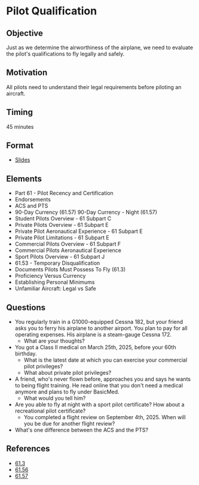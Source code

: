 # Pilot Qualification

## Objective

Just as we determine the airworthiness of the airplane, we need to evaluate the pilot's qualifications to fly legally and safely.

## Motivation

All pilots need to understand their legal requirements before piloting an aircraft.

## Timing

45 minutes

## Format

- [Slides](/slides/pilot-qualifications.pdf)

## Elements

- Part 61 - Pilot Recency and Certification
- Endorsements
- ACS and PTS
- 90-Day Currency (61.57)
  90-Day Currency - Night (61.57)
- Student Pilots Overview - 61 Subpart C
- Private Pilots Overview - 61 Subpart E
- Private Pilot Aeronautical Experience - 61 Subpart E
- Private Pilot Limitations - 61 Subpart E
- Commercial Pilots Overview - 61 Subpart F
- Commercial Pilots Aeronautical Experience
- Sport Pilots Overview - 61 Subpart J
- 61.53 - Temporary Disqualification
- Documents Pilots Must Possess To Fly (61.3)
- Proficiency Versus Currency
- Establishing Personal Minimums
- Unfamiliar Aircraft: Legal vs Safe

## Questions

- You regularly train in a G1000-equipped Cessna 182, but your friend asks you to ferry his airplane to another airport. You plan to pay for all operating expenses. His airplane is a steam-gauge Cessna 172.
  - What are your thoughts?
- You got a Class II medical on March 25th, 2025, before your 60th birthday.
  - What is the latest date at which you can exercise your commercial pilot privileges?
  - What about private pilot privileges?
- A friend, who's never flown before, approaches you and says he wants to being flight training. He read online that you don't need a medical anymore and plans to fly under BasicMed.
  - What would you tell him?
- Are you able to fly at night with a sport pilot certificate? How about a recreational pilot certificate?
  - You completed a flight review on September 4th, 2025. When will you be due for another flight review?
- What's one difference between the ACS and the PTS?

## References

- [61.3](/_references/14-CFR/61.3)
- [61.56](/_references/14-CFR/61.56)
- [61.57](/_references/14-CFR/61.57)
